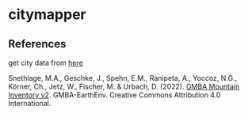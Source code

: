 # citymapper




## References

get city data from [here](https://download.geofabrik.de/)

Snethlage, M.A., Geschke, J., Spehn, E.M., Ranipeta, A., Yoccoz, N.G., Körner, Ch., Jetz, W., Fischer, M. & Urbach, D. (2022).
[GMBA Mountain Inventory v2](https://doi.org/10.48601/earthenv-t9k2-1407). GMBA-EarthEnv.
Creative Commons Attribution 4.0 International.
